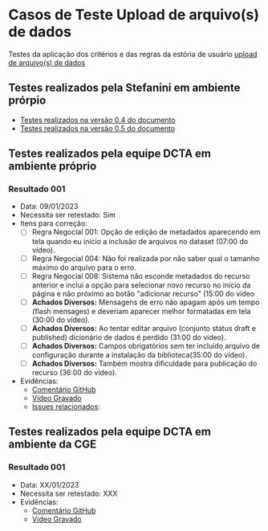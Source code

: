# Casos de Teste Upload de arquivo(s) de dados 

Testes da aplicação dos critérios e das regras da estória de usuário [upload de arquivo(s) de dados](../../../estorias_de_usuarios/sprint_02/01_upload_de_arquivos_recursos)

## Testes realizados pela Stefanini em ambiente prórpio

- [Testes realizados na versão 0.4 do documento](0.4/testes/01_upload_de_arquivos_recursos_casos_de_teste/)
- [Testes realizados na versão 0.5 do documento](0.5/testes/sprint_02/01_upload_de_arquivos_recursos_casos_de_teste/)


## Testes realizados pela equipe DCTA em ambiente próprio 

### Resultado 001
- Data: 09/01/2023
- Necessita ser retestado: Sim
- Itens para correção:
    - [ ] Regra Negocial 001: Opção de edição de metadados aparecendo em tela quando eu inicio a inclusão de arquivos no dataset (07:00 do vídeo).
    - [ ] Regra Negocial 004: Não foi realizada por não saber qual o tamanho máximo do arquivo para o erro.
    - [ ] Regra Negocial 008: Sistema não esconde metadados do recurso anterior e inclui a opção para selecionar novo recurso no início da página e não próximo ao botão "adicionar recurso" (15:00 do vídeo
    - [ ] **Achados Diversos:** Mensagens de erro não apagam após um tempo (flash mensages) e deveriam aparecer melhor formatadas em tela (30:00 do vídeo).
    - [ ] **Achados Diversos:** Ao tentar editar arquivo (conjunto status draft e published) dicionário de dados é perdido (31:00 do vídeo).
    - [ ] **Achados Diversos:** Campos obrigatórios sem ter incluído arquivo de configuração durante a instalação da biblioteca(35:00 do vídeo).
    - [ ] **Achados Diversos:** Também mostra dificuldade para publicação do recurso (36:00 do vídeo).

- Evidências:
    - [Comentário GitHub](https://github.com/transparencia-mg/work-stefanini/issues/93#issuecomment-1376292172)
    - [Vídeo Gravado](https://www.youtube.com/watch?v=xiNy4uF6Y7A)
    - [Issues relacionados](https://github.com/transparencia-mg/work-stefanini/issues/94):

## Testes realizados pela equipe DCTA em ambiente da CGE 

### Resultado 001
- Data: XX/01/2023
- Necessita ser retestado: XXX
- Evidências:
    - [Comentário GitHub]()
    - [Vídeo Gravado]()